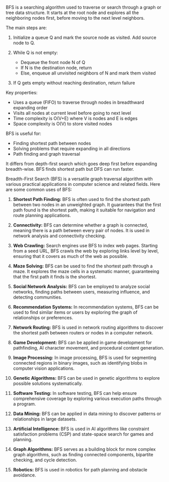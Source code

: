 BFS is a searching algorithm used to traverse or search through a graph or tree data structure. It starts at the root node and explores all the neighboring nodes first, before moving to the next level neighbors.

The main steps are:

1.  Initialize a queue Q and mark the source node as visited. Add source node to Q.
    
2.  While Q is not empty:
    
    -   Dequeue the front node N of Q
    -   If N is the destination node, return
    -   Else, enqueue all unvisited neighbors of N and mark them visited
3.  If Q gets empty without reaching destination, return failure
    

Key properties:

-   Uses a queue (FIFO) to traverse through nodes in breadthward expanding order
-   Visits all nodes at current level before going to next level
-   Time complexity is O(V+E) where V is nodes and E is edges
-   Space complexity is O(V) to store visited nodes

BFS is useful for:

-   Finding shortest path between nodes
-   Solving problems that require expanding in all directions
-   Path finding and graph traversal

It differs from depth-first search which goes deep first before expanding breadth-wise. BFS finds shortest path but DFS can run faster.


  
Breadth-First Search (BFS) is a versatile graph traversal algorithm with various practical applications in computer science and related fields. Here are some common uses of BFS:

1.  **Shortest Path Finding:** BFS is often used to find the shortest path between two nodes in an unweighted graph. It guarantees that the first path found is the shortest path, making it suitable for navigation and route planning applications.
    
2.  **Connectivity:** BFS can determine whether a graph is connected, meaning there is a path between every pair of nodes. It is used in network analysis and connectivity checking.
    
3.  **Web Crawling:** Search engines use BFS to index web pages. Starting from a seed URL, BFS crawls the web by exploring links level by level, ensuring that it covers as much of the web as possible.
    
4.  **Maze Solving:** BFS can be used to find the shortest path through a maze. It explores the maze cells in a systematic manner, guaranteeing that the first path it finds is the shortest.
    
5.  **Social Network Analysis:** BFS can be employed to analyze social networks, finding paths between users, measuring influence, and detecting communities.
    
6.  **Recommendation Systems:** In recommendation systems, BFS can be used to find similar items or users by exploring the graph of relationships or preferences.
    
7.  **Network Routing:** BFS is used in network routing algorithms to discover the shortest path between routers or nodes in a computer network.
    
8.  **Game Development:** BFS can be applied in game development for pathfinding, AI character movement, and procedural content generation.
    
9.  **Image Processing:** In image processing, BFS is used for segmenting connected regions in binary images, such as identifying blobs in computer vision applications.
    
10.  **Genetic Algorithms:** BFS can be used in genetic algorithms to explore possible solutions systematically.
    
11.  **Software Testing:** In software testing, BFS can help ensure comprehensive coverage by exploring various execution paths through a program.
    
12.  **Data Mining:** BFS can be applied in data mining to discover patterns or relationships in large datasets.
    
13.  **Artificial Intelligence:** BFS is used in AI algorithms like constraint satisfaction problems (CSP) and state-space search for games and planning.
    
14.  **Graph Algorithms:** BFS serves as a building block for more complex graph algorithms, such as finding connected components, bipartite checking, and cycle detection.
    
15.  **Robotics:** BFS is used in robotics for path planning and obstacle avoidance.